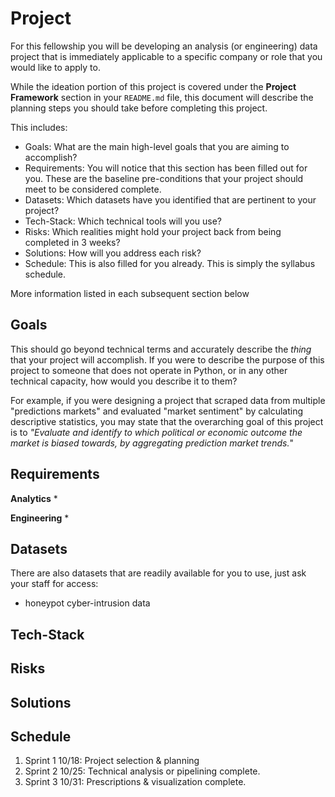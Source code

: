 # Project

For this fellowship you will be developing an analysis (or engineering) data project that is immediately applicable to a specific company or role that you would like to apply to. 

While the ideation portion of this project is covered under the **Project Framework** section in your `README.md` file, this document will describe the planning steps you should take before completing this project.

This includes:
* Goals: What are the main high-level goals that you are aiming to accomplish? 
* Requirements: You will notice that this section has been filled out for you. These are the baseline pre-conditions that your project should meet to be considered complete.
* Datasets: Which datasets have you identified that are pertinent to your project? 
* Tech-Stack: Which technical tools will you use?
* Risks: Which realities might hold your project back from being completed in 3 weeks?
* Solutions: How will you address each risk?
* Schedule: This is also filled for you already. This is simply the syllabus schedule. 

More information listed in each subsequent section below

## Goals

This should go beyond technical terms and accurately describe the *thing* that your project will accomplish. If you were to describe the purpose of this project to someone that does not operate in Python, or in any other technical capacity, how would you describe it to them?

For example, if you were designing a project that scraped data from multiple "predictions markets" and evaluated "market sentiment" by calculating descriptive statistics, you may state that the overarching goal of this project is to *"Evaluate and identify to which political or economic outcome the market is biased towards, by aggregating prediction market trends.*"

## Requirements
**Analytics**
* 

**Engineering**
* 

## Datasets

There are also datasets that are readily available for you to use, just ask your staff for access:
* honeypot cyber-intrusion data

## Tech-Stack



## Risks



## Solutions



## Schedule

1. Sprint 1 10/18: Project selection & planning
2. Sprint 2 10/25: Technical analysis or pipelining complete.
3. Sprint 3 10/31: Prescriptions & visualization complete.

